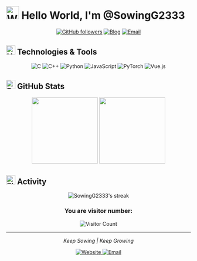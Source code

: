 # <img src="https://raw.githubusercontent.com/Tarikul-Islam-Anik/Animated-Fluent-Emojis/master/Emojis/Hand%20gestures/Waving%20Hand.png" alt="Waving Hand" width="35" height="35" /> Hello World, I'm @SowingG2333

<div align="center">
  
[![GitHub followers](https://img.shields.io/github/followers/SowingG2333?style=social)](https://github.com/SowingG2333)
[![Blog](https://img.shields.io/badge/Blog-SowingG2333-blue?style=flat&logo=ghost)](https://sowingg2333.github.io)
[![Email](https://img.shields.io/badge/Email-donghangduan@gmail.com-red?style=flat&logo=gmail)](mailto:donghangduan@gmail.com)

</div>

## <img src="https://raw.githubusercontent.com/Tarikul-Islam-Anik/Animated-Fluent-Emojis/master/Emojis/Objects/Hammer%20and%20Wrench.png" alt="Hammer and Wrench" width="25" height="25" /> Technologies & Tools

<div align="center">
  
![C](https://img.shields.io/badge/c-%2300599C.svg?style=for-the-badge&logo=c&logoColor=white)
![C++](https://img.shields.io/badge/c++-%2300599C.svg?style=for-the-badge&logo=c%2B%2B&logoColor=white)
![Python](https://img.shields.io/badge/python-%2314354C.svg?style=for-the-badge&logo=python&logoColor=white)
![JavaScript](https://img.shields.io/badge/javascript-%23323330.svg?style=for-the-badge&logo=javascript&logoColor=%23F7DF1E)
![PyTorch](https://img.shields.io/badge/pytorch-%23EE4C2C.svg?style=for-the-badge&logo=pytorch&logoColor=white)
![Vue.js](https://img.shields.io/badge/vuejs-%2335495e.svg?style=for-the-badge&logo=vue.js&logoColor=%234FC08D)

</div>

## <img src="https://raw.githubusercontent.com/Tarikul-Islam-Anik/Animated-Fluent-Emojis/master/Emojis/Objects/Bar%20Chart.png" alt="Bar Chart" width="25" height="25" /> GitHub Stats

<div align="center">
  <img height="180em" src="https://github-readme-stats.vercel.app/api?username=SowingG2333&show_icons=true&theme=tokyonight&include_all_commits=true&count_private=true"/>
  <img height="180em" src="https://github-readme-stats.vercel.app/api/top-langs/?username=SowingG2333&layout=compact&langs_count=7&theme=tokyonight"/>
</div>

## <img src="https://raw.githubusercontent.com/Tarikul-Islam-Anik/Animated-Fluent-Emojis/master/Emojis/Travel%20and%20places/Fire.png" alt="Fire" width="25" height="25" /> Activity

<div align="center">
  <img src="https://github-readme-streak-stats.herokuapp.com/?user=SowingG2333&theme=tokyonight" alt="SowingG2333's streak"/>
</div>

<div align="center">
  
### You are visitor number:
  
![Visitor Count](https://profile-counter.glitch.me/{SowingG2333}/count.svg)

</div>

---

<div align="center">
  
  <i>Keep Sowing | Keep Growing</i>
  
  <a href="https://sowingg2333.github.io">
    <img alt="Website" src="https://img.shields.io/badge/Website-blue?style=flat-square&logo=google-chrome">
  </a>
  <a href="mailto:donghangduan@gmail.com">
    <img alt="Email" src="https://img.shields.io/badge/Email-red?style=flat-square&logo=gmail">
  </a>
  
</div>
